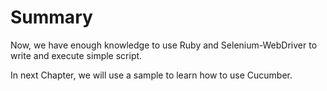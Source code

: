 # Summary

Now, we have enough knowledge to use Ruby and Selenium-WebDriver to write and execute simple script.

In next Chapter, we will use a sample to learn how to use Cucumber.
